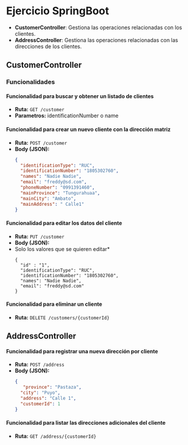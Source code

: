 # Ejercicio SpringBoot


- **CustomerController**: Gestiona las operaciones relacionadas con los clientes.
- **AddressController**: Gestiona las operaciones relacionadas con las direcciones de los clientes.


## CustomerController

### Funcionalidades

#### **Funcionalidad para buscar y obtener un listado de clientes**
- **Ruta:** `GET /customer`
- **Parametros:** identificationNumber o name


#### **Funcionalidad para crear un nuevo cliente con la dirección matriz**
- **Ruta:** `POST /customer`
- **Body (JSON):**
  ```json
  {
    "identificationType": "RUC",
    "identificationNumber": "1805302760",
    "names": "Nadie Nadie",
    "email": "freddy@sd.com",
    "phoneNumber": "0991391460",
    "mainProvince": "Tungurahuaa",
    "mainCity": "Ambato",
    "mainAddress": " Calle1"
  }

#### **Funcionalidad para editar los datos del cliente**
- **Ruta:** `PUT /customer`
- **Body (JSON):**
- Solo los valores que se quieren editar*
  ```json, 
  {
    "id" : "1",
    "identificationType": "RUC",
    "identificationNumber": "1805302760",
    "names": "Nadie Nadie",
    "email": "freddy@sd.com"
  }

#### **Funcionalidad para eliminar un cliente**
- **Ruta:** `DELETE /customers/{customerId}`

## AddressController
#### **Funcionalidad para registrar una nueva dirección por cliente**
- **Ruta:** `POST /address`
- **Body (JSON):**
  ```json
  {
     "province": "Pastaza",
    "city": "Puyo",
    "address": "Calle 1",
    "customerId": 1
  }

#### **Funcionalidad para listar las direcciones adicionales del cliente**
- **Ruta:** `GET /address/{customerId}`


